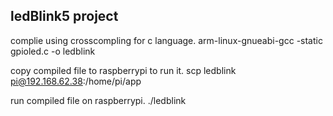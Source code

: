 ledBlink5 project 
------------------

complie using crosscompling for c language.
arm-linux-gnueabi-gcc -static gpioled.c -o ledblink

copy compiled file to raspberrypi to run it. 
scp ledblink pi@192.168.62.38:/home/pi/app

run compiled file on raspberrypi.
./ledblink
